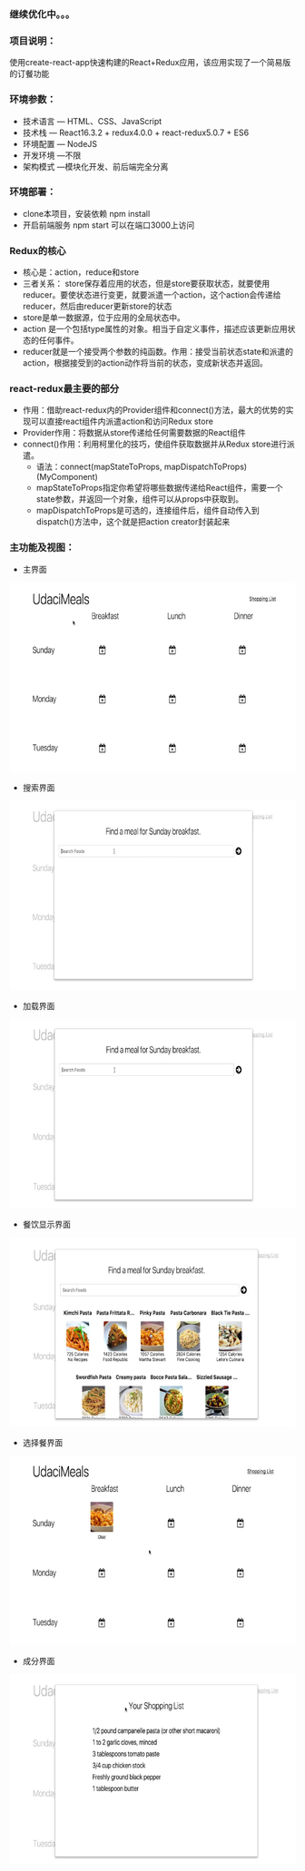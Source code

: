 
### 继续优化中。。。

### 项目说明：
使用create-react-app快速构建的React+Redux应用，该应用实现了一个简易版的订餐功能

### 环境参数：
- 技术语言 — HTML、CSS、JavaScript
- 技术栈   — React16.3.2 + redux4.0.0 + react-redux5.0.7 + ES6
- 环境配置 — NodeJS 
- 开发环境 —不限
- 架构模式 —模块化开发、前后端完全分离


### 环境部署：
- clone本项目，安装依赖 npm install
- 开启前端服务  npm start  可以在端口3000上访问


### Redux的核心
- 核心是：action，reduce和store
- 三者关系： store保存着应用的状态，但是store要获取状态，就要使用reducer。要使状态进行变更，就要派遣一个action，这个action会传递给reducer，然后由reducer更新store的状态
- store是单一数据源，位于应用的全局状态中。
- action 是一个包括type属性的对象。相当于自定义事件，描述应该更新应用状态的任何事件。
- reducer就是一个接受两个参数的纯函数。作用：接受当前状态state和派遣的action，根据接受到的action动作将当前的状态，变成新状态并返回。


### react-redux最主要的部分
- 作用：借助react-redux内的Provider组件和connect()方法，最大的优势的实现可以直接react组件内派遣action和访问Redux store
- Provider作用：将数据从store传递给任何需要数据的React组件
- connect()作用：利用柯里化的技巧，使组件获取数据并从Redux store进行派遣。
  * 语法：connect(mapStateToProps, mapDispatchToProps)(MyComponent)
  * mapStateToProps指定你希望将哪些数据传递给React组件，需要一个state参数，并返回一个对象，组件可以从props中获取到。
  * mapDispatchToProps是可选的，连接组件后，组件自动传入到dispatch()方法中，这个就是把action creator封装起来


### 主功能及视图：

- 主界面

<img src="https://github.com/hyur/react-redux-meals/blob/master/images/index.png" width="800px" height="334px"/>

- 搜索界面
<img src="https://github.com/hyur/react-redux-meals/blob/master/images/search.png" width="750px" height="334px"/>

- 加载界面
<img src="https://github.com/hyur/react-redux-meals/blob/master/images/loading.png" width="750px" height="334px"/>

- 餐饮显示界面
<img src="https://github.com/hyur/react-redux-meals/blob/master/images/meal.png" width="750px" height="334px"/>

- 选择餐界面
<img src="https://github.com/hyur/react-redux-meals/blob/master/images/searchedMeal.png" width="750px" height="334px"/>

- 成分界面
<img src="https://github.com/hyur/react-redux-meals/blob/master/images/ingredient.png" width="750px" height="334px"/>













